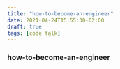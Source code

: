 ```yaml
---
title: "how-to-become-an-engineer"
date: 2021-04-24T15:55:30+02:00
draft: true
tags: [code talk]
---
```


### how-to-become-an-engineer